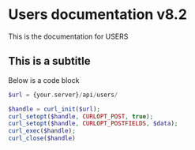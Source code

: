 # Users documentation v8.2
This is the documentation for USERS

## This is a subtitle
Below is a code block

```php
$url = {your.server}/api/users/

$handle = curl_init($url);
curl_setopt($handle, CURLOPT_POST, true);
curl_setopt($handle, CURLOPT_POSTFIELDS, $data);
curl_exec($handle);
curl_close($handle)

```
